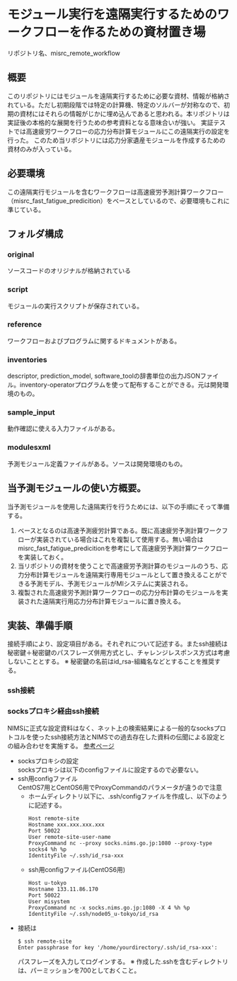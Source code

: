 # モジュール実行を遠隔実行するためのワークフローを作るための資材置き場
リポジトリ名、misrc_remote_workflow

## 概要
このリポジトリにはモジュールを遠隔実行するために必要な資材、情報が格納されている。ただし初期段階では特定の計算機、特定のソルバーが対称なので、初期の資材にはそれらの情報がじかに埋め込んであると思われる。本リポジトリは実証後の本格的な展開を行うための参考資料となる意味合いが強い。
実証テストでは高速疲労ワークフローの応力分布計算モジュールにこの遠隔実行の設定を行った。
このため当リポジトリには応力分家遺産モジュールを作成するための資材のみが入っている。

## 必要環境
この遠隔実行モジュールを含むワークフローは高速疲労予測計算ワークフロー（misrc_fast_fatigue_predicition）をベースとしているので、必要環境もこれに準じている。

## フォルダ構成
### original
ソースコードのオリジナルが格納されている

### script
モジュールの実行スクリプトが保存されている。

### reference
ワークフローおよびプログラムに関するドキュメントがある。

### inventories
descriptor, prediction_model, software_toolの辞書単位の出力JSONファイル。inventory-operatorプログラムを使って配布することができる。元は開発環境のもの。

### sample_input
動作確認に使える入力ファイルがある。

### modulesxml
予測モジュール定義ファイルがある。ソースは開発環境のもの。

## 当予測モジュールの使い方概要。
当予測モジュールを使用した遠隔実行を行うためには、以下の手順にそって準備する。
1. ベースとなるのは高速予測疲労計算である。既に高速疲労予測計算ワークフローが実装されている場合はこれを複製して使用する。無い場合はmisrc_fast_fatigue_predicitionを参考にして高速疲労予測計算ワークフローを実装しておく。
2. 当リポジトリの資材を使うことで高速疲労予測計算のモジュールのうち、応力分布計算モジュールを遠隔実行専用モジュールとして置き換えることができる予測モデル、予測モジュールがMIシステムに実装される。
3. 複製された高速疲労予測計算ワークフローの応力分布計算のモジュールを実装された遠隔実行用応力分布計算モジュールに置き換える。

## 実装、準備手順
接続手順により、設定項目がある。それぞれについて記述する。またssh接続は秘密鍵＋秘密鍵のパスフレーズ併用方式とし、チャレンジレスポンス方式は考慮しないこととする。
※ 秘密鍵の名前はid_rsa-組織名などとすることを推奨する。
### ssh接続
### socksプロキシ経由ssh接続
NIMSに正式な設定資料はなく、ネット上の検索結果による一般的なsocksプロトコルを使ったssh接続方法とNIMSでの過去存在した資料の伝聞による設定との組み合わせを実施する。
[参考ページ](https://blog.ymyzk.com/2013/10/ssh-over-socks-https/)
* socksプロキシの設定  
  socksプロキシは以下のconfigファイルに設定するので必要ない。
* ssh用configファイル  
  CentOS7用とCentOS6用でProxyCommandのパラメータが違うので注意  
  + ホームディレクトリ以下に、.ssh/configファイルを作成し、以下のように記述する。
    ```
    Host remote-site
    Hostname xxx.xxx.xxx.xxx
    Port 50022
    User remote-site-user-name 
    ProxyCommand nc --proxy socks.nims.go.jp:1080 --proxy-type socks4 %h %p
    IdentityFile ~/.ssh/id_rsa-xxx
    ```
  + ssh用configファイル(CentOS6用)
    ```
    Host u-tokyo
    Hostname 133.11.86.170
    Port 50022
    User misystem
    ProxyCommand nc -x socks.nims.go.jp:1080 -X 4 %h %p
    IdentityFile ~/.ssh/node05_u-tokyo/id_rsa
    ```
* 接続は
  ```
  $ ssh remote-site
  Enter passphrase for key '/home/yourdirectory/.ssh/id_rsa-xxx':
  ```
  パスフレーズを入力してログインする。 
  ※ 作成した.sshを含むディレクトリは、パーミッションを700としておくこと。

